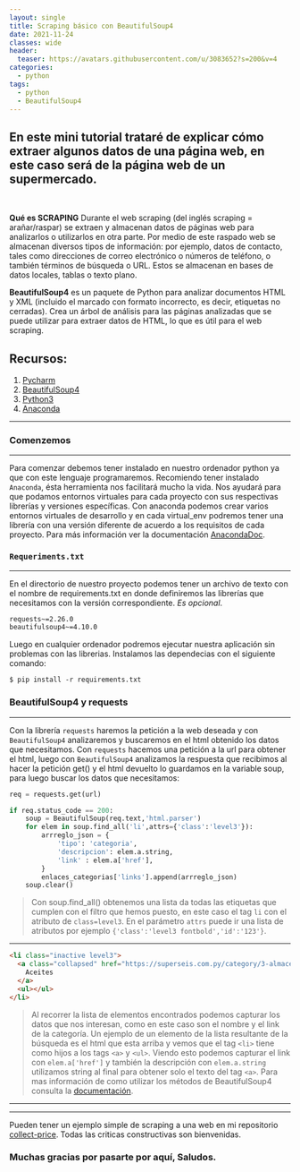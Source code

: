 ```yaml
---
layout: single
title: Scraping básico con BeautifulSoup4
date: 2021-11-24
classes: wide
header:
  teaser: https://avatars.githubusercontent.com/u/3083652?s=200&v=4
categories:
  - python
tags:
  - python
  - BeautifulSoup4
---
```

## En este mini tutorial trataré de explicar cómo extraer algunos datos de una página web, en este caso será de la página web de un supermercado.

<br>

**Qué es SCRAPING** Durante el web scraping (del inglés scraping = arañar/raspar) se extraen y almacenan datos de páginas web para analizarlos o utilizarlos en otra parte. Por medio de este raspado web se almacenan diversos tipos de información: por ejemplo, datos de contacto, tales como direcciones de correo electrónico o números de teléfono, o también términos de búsqueda o URL. Estos se almacenan en bases de datos locales, tablas o texto plano.

**BeautifulSoup4** es un paquete de Python para analizar documentos HTML y XML (incluido el marcado con formato incorrecto, es decir, etiquetas no cerradas). Crea un árbol de análisis para las páginas analizadas que se puede utilizar para extraer datos de HTML, lo que es útil para el web scraping.


Recursos:
---
1. [Pycharm](https://www.jetbrains.com/pycharm/)
2. [BeautifulSoup4](https://pypi.org/project/beautifulsoup4/)
3. [Python3](https://www.python.org/)
4. [Anaconda](https://www.anaconda.com/)

---

### Comenzemos
---
Para comenzar debemos tener instalado en nuestro ordenador python ya que con este lenguaje programaremos. Recomiendo tener instalado `Anaconda`, ésta herramienta nos facilitará mucho la vida. Nos ayudará para que podamos entornos virtuales para cada proyecto con sus respectivas librerías y versiones específicas. Con anaconda podemos crear varios entornos virtuales de desarrollo y en cada virtual_env podremos tener una librería con una versión diferente de acuerdo a los requisitos de cada proyecto. Para más información ver la documentación [AnacondaDoc](https://docs.anaconda.com/).

### `Requeriments.txt`
---
En el directorio de nuestro proyecto podemos tener un archivo de texto con el nombre de requirements.txt en donde definiremos las librerías que necesitamos con la versión correspondiente. *Es opcional*.
```txt
requests~=2.26.0
beautifulsoup4~=4.10.0
```
Luego en cualquier ordenador podremos ejecutar nuestra aplicación sin problemas con las librerias. Instalamos las dependecias con el siguiente comando:
```
$ pip install -r requirements.txt
```

### BeautifulSoup4 y requests
---
Con la librería `requests` haremos la petición a la web deseada y con `BeautifulSoup4` analizaremos y buscaremos en el html obtenido los datos que necesitamos. Con `requests` hacemos una petición a la url para obtener el html, luego con `BeautifulSoup4` analizamos la respuesta que recibimos al hacer la petición get() y el html devuelto lo guardamos en la variable soup, para luego buscar los datos que necesitamos:
```python
req = requests.get(url)

if req.status_code == 200:
    soup = BeautifulSoup(req.text,'html.parser')
    for elem in soup.find_all('li',attrs={'class':'level3'}):
        arrreglo_json = {
            'tipo': 'categoria',
            'descripcion': elem.a.string,
            'link' : elem.a['href'],
        }
        enlaces_categorias['links'].append(arrreglo_json)
    soup.clear()

```
> Con soup.find_all() obtenemos una lista da todas las etiquetas que cumplen con el filtro que hemos puesto, en este caso el tag `li` con el atributo de `class=level3`. En el parámetro `attrs` puede ir una lista de atributos por ejemplo `{'class':'level3 fontbold','id':'123'}`.
---
```html
<li class="inactive level3">
  <a class="collapsed" href="https://superseis.com.py/category/3-almacen-aderezoscondimentos-aceites.aspx">
    Aceites
  </a>
  <ul></ul>
</li>
```
> Al recorrer la lista de elementos encontrados podemos capturar los datos que nos interesan, como en este caso son el nombre y el link de la categoría. Un ejemplo de un elemento de la lista resultante de la búsqueda es el html que esta arriba y vemos que el tag `<li>` tiene como hijos a los tags `<a>` y `<ul>`. Viendo esto podemos capturar el link con `elem.a['href']` y también la descripción con `elem.a.string` utilizamos string al final para obtener solo el texto del tag `<a>`. Para mas información de como utilizar los métodos de BeautifulSoup4 consulta la [documentación](https://beautiful-soup-4.readthedocs.io/en/latest/).
---
---

Pueden tener un ejemplo simple de scraping a una web en mi repositorio [collect-price](git@github.com:nelson-lz/collect-prices.git). Todas las criticas constructivas son bienvenidas. <br>
### Muchas gracias por pasarte por aquí, Saludos. 
